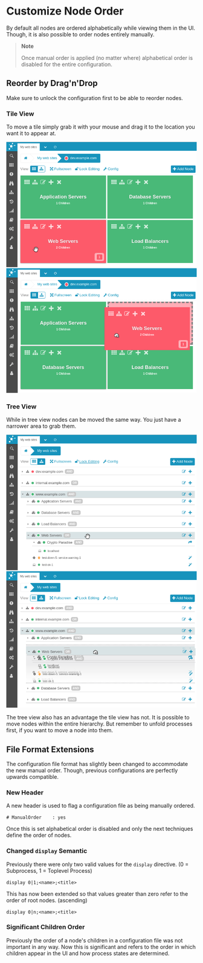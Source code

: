 <a id="Customize-Node-Order"></a>Customize Node Order
=====================================================

By default all nodes are ordered alphabetically while viewing them in the UI.
Though, it is also possible to order nodes entirely manually.

> **Note**
>
> Once manual order is applied (no matter where) alphabetical order is
> disabled for the entire configuration.

Reorder by Drag'n'Drop
----------------------

Make sure to unlock the configuration first to be able to reorder nodes.

### Tile View

To move a tile simply grab it with your mouse and drag it to the location you
want it to appear at.

![Grab Tile](screenshot/05_customize_node_order/0501_tiles_grab_tile.png)
![Drop Tile](screenshot/05_customize_node_order/0502_tiles_drop_at_location.png)

### Tree View

While in tree view nodes can be moved the same way. You just have a narrower
area to grab them.

![Grab Row](screenshot/05_customize_node_order/0503_tree_grab_header.png)
![Drop Row](screenshot/05_customize_node_order/0504_tree_drop_at_location.png)

The tree view also has an advantage the tile view has not. It is possible to
move nodes within the entire hierarchy. But remember to unfold processes first,
if you want to move a node into them.

File Format Extensions
----------------------

The configuration file format has slightly been changed to accommodate the new
manual order. Though, previous configurations are perfectly upwards compatible.

### New Header

A new header is used to flag a configuration file as being manually ordered.

```
# ManualOrder    : yes
```

Once this is set alphabetical order is disabled and only the next techniques
define the order of nodes.

### Changed `display` Semantic

Previously there were only two valid values for the `display` directive.
(0 = Subprocess, 1 = Toplevel Process)

```
display 0|1;<name>;<title>
```

This has now been extended so that values greater than zero refer to the order
of root nodes. (ascending)

```
display 0|n;<name>;<title>
```

### Significant Children Order

Previously the order of a node's children in a configuration file was not
important in any way. Now this is significant and refers to the order in
which children appear in the UI and how process states are determined.
